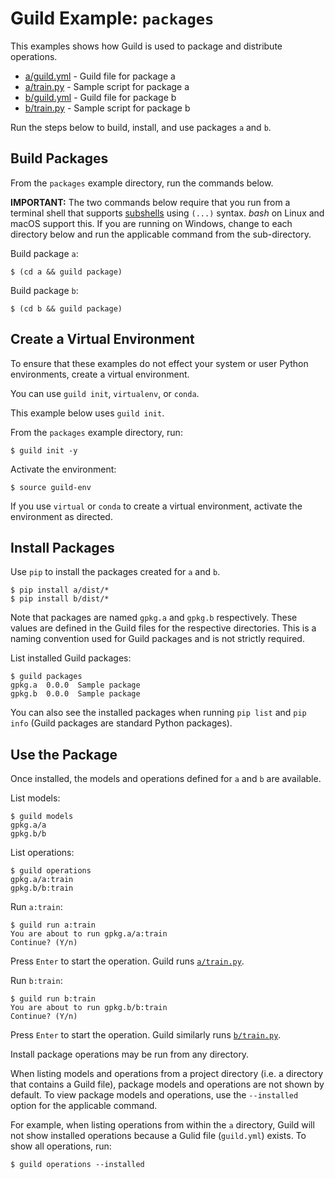 # Guild Example: `packages`

This examples shows how Guild is used to package and distribute
operations.

- [a/guild.yml](a/guild.yml) - Guild file for package a
- [a/train.py](a/train.py) - Sample script for package a
- [b/guild.yml](b/guild.yml) - Guild file for package b
- [b/train.py](b/train.py) - Sample script for package b

Run the steps below to build, install, and use packages `a` and `b`.

## Build Packages

From the `packages` example directory, run the commands below.

**IMPORTANT:** The two commands below require that you run from a
terminal shell that supports
[subshells](https://www.tldp.org/LDP/abs/html/subshells.html) using
`(...)` syntax. *bash* on Linux and macOS support this. If you are
running on Windows, change to each directory below and run the
applicable command from the sub-directory.

Build package `a`:

```
$ (cd a && guild package)
```

Build package `b`:

```
$ (cd b && guild package)
```

## Create a Virtual Environment

To ensure that these examples do not effect your system or user Python
environments, create a virtual environment.

You can use `guild init`, `virtualenv`, or `conda`.

This example below uses `guild init`.

From the `packages` example directory, run:

```
$ guild init -y
```

Activate the environment:

```
$ source guild-env
```

If you use `virtual` or `conda` to create a virtual environment,
activate the environment as directed.

## Install Packages

Use `pip` to install the packages created for `a` and `b`.

```
$ pip install a/dist/*
$ pip install b/dist/*
```

Note that packages are named `gpkg.a` and `gpkg.b` respectively. These
values are defined in the Guild files for the respective directories.
This is a naming convention used for Guild packages and is not
strictly required.

List installed Guild packages:

```
$ guild packages
gpkg.a  0.0.0  Sample package
gpkg.b  0.0.0  Sample package
```

You can also see the installed packages when running `pip list` and
`pip info` (Guild packages are standard Python packages).

## Use the Package

Once installed, the models and operations defined for `a` and `b` are
available.

List models:

```
$ guild models
gpkg.a/a
gpkg.b/b
```

List operations:

```
$ guild operations
gpkg.a/a:train
gpkg.b/b:train
```

Run `a:train`:

```
$ guild run a:train
You are about to run gpkg.a/a:train
Continue? (Y/n)
```

Press `Enter` to start the operation. Guild runs
[`a/train.py`](a/train.py).

Run `b:train`:

```
$ guild run b:train
You are about to run gpkg.b/b:train
Continue? (Y/n)
```

Press `Enter` to start the operation. Guild similarly runs
[`b/train.py`](b/train.py).

Install package operations may be run from any directory.

When listing models and operations from a project directory (i.e. a
directory that contains a Guild file), package models and operations
are not shown by default. To view package models and operations, use
the `--installed` option for the applicable command.

For example, when listing operations from within the `a` directory,
Guild will not show installed operations because a Gulid file
(`guild.yml`) exists. To show all operations, run:

```
$ guild operations --installed
```
